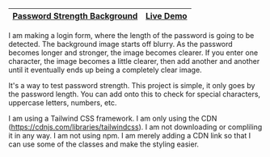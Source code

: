 | [Password Strength Background](https://github.com/lana-20/50Projects50Days/tree/main/PasswordStrengthBackground) | [Live Demo](https://lana-20.github.io/password-strength-background/) |
|----|----|

I am making a login form, where the length of the password is going to be detected.
The background image starts off blurry. As the password becomes longer and stronger, 
the image becomes clearer. If you enter one character, the image becomes a little clearer, 
then add another and another until it eventually ends up being a completely clear image.

It's a way to test password strength. This project is simple, it only goes by the password length.
You can add onto this to check for special characters, uppercase letters, numbers, etc.

I am using a Tailwind CSS framework. I am only using the CDN (https://cdnjs.com/libraries/tailwindcss).
I am not downloading or compliling it in any way. I am not using npm.
I am merely adding a CDN link so that I can use some of the classes and make the styling easier.
